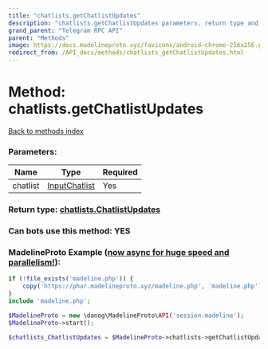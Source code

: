```yaml
---
title: "chatlists.getChatlistUpdates"
description: "chatlists.getChatlistUpdates parameters, return type and example"
grand_parent: "Telegram RPC API"
parent: "Methods"
image: https://docs.madelineproto.xyz/favicons/android-chrome-256x256.png
redirect_from: /API_docs/methods/chatlists_getChatlistUpdates.html
---
```

# Method: chatlists.getChatlistUpdates
[Back to methods index](index.html)



### Parameters:

| Name     |    Type       | Required |
|----------|---------------|----------|
|chatlist|[InputChatlist](/API_docs/types/InputChatlist.html) | Yes|


### Return type: [chatlists.ChatlistUpdates](/API_docs/types/chatlists.ChatlistUpdates.html)

### Can bots use this method: **YES**


### MadelineProto Example ([now async for huge speed and parallelism!](https://docs.madelineproto.xyz/docs/ASYNC.html)):


```php
if (!file_exists('madeline.php')) {
    copy('https://phar.madelineproto.xyz/madeline.php', 'madeline.php');
}
include 'madeline.php';

$MadelineProto = new \danog\MadelineProto\API('session.madeline');
$MadelineProto->start();

$chatlists_ChatlistUpdates = $MadelineProto->chatlists->getChatlistUpdates(chatlist: InputChatlist, );
```

